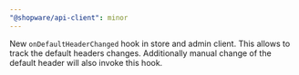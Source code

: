 ```yaml
---
"@shopware/api-client": minor
---
```


New `onDefaultHeaderChanged` hook in store and admin client. This allows to track the default headers changes. Additionally manual change of the default header will also invoke this hook.
